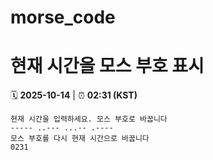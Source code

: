 # morse_code
# 현재 시간을 모스 부호 표시
<!-- MORSE_TIME_START -->
🗓️ **2025-10-14** | ⏰ **02:31 (KST)**

```
현재 시간을 입력하세요. 모스 부호로 바꿉니다
----- ..--- ...-- .----
모스 부호를 다시 현재 시간으로 바꿉니다
0231
```
<!-- MORSE_TIME_END -->
